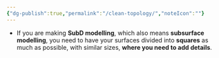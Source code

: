 ```yaml
---
{"dg-publish":true,"permalink":"/clean-topology/","noteIcon":""}
---
```


- If you are making **SubD modelling**, which also means **subsurface modelling**, you need to have your surfaces divided into **squares** as much as possible, with similar sizes, **where you need to add details**.